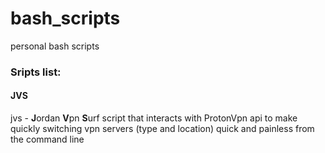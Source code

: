 # bash_scripts
personal bash scripts


### Sripts list:


#### JVS

jvs - **J**ordan **V**pn **S**urf
script that interacts with ProtonVpn api to make quickly switching vpn servers (type and location) quick and painless from the command line








